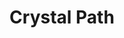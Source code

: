 ---
templateKey: blog-post
featuredpost: false
featuredimage: /assets/Crystal_Path.png
title: Crystal Path
description: Decor
testfield: 818
---